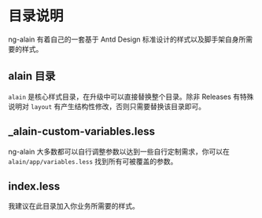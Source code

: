 # 目录说明

ng-alain 有着自己的一套基于 Antd Design 标准设计的样式以及脚手架自身所需要的样式。

## alain 目录

`alain` 是核心样式目录，在升级中可以直接替换整个目录。除非 Releases 有特殊说明对 `layout` 有产生结构性修改，否则只需要替换该目录即可。

## _alain-custom-variables.less

ng-alain 大多数都可以自行调整参数以达到一些自行定制需求，你可以在 `alain/app/variables.less` 找到所有可被覆盖的参数。

## index.less

我建议在此目录加入你业务所需要的样式。
